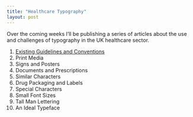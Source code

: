 ```yaml
---
title: "Healthcare Typography"
layout: post
---
```


Over the coming weeks I’ll be publishing a series of articles about the use and challenges of typography in the UK healthcare sector.

1. [Existing Guidelines and Conventions]()
1. Print Media
1. Signs and Posters
1. Documents and Prescriptions
1. Similar Characters
1. Drug Packaging and Labels
1. Special Characters
1. Small Font Sizes
1. Tall Man Lettering
1. An Ideal Typeface